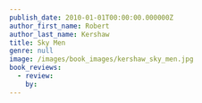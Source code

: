 ```yaml
---
publish_date: 2010-01-01T00:00:00.000000Z
author_first_name: Robert
author_last_name: Kershaw
title: Sky Men
genre: null
image: /images/book_images/kershaw_sky_men.jpg
book_reviews:
  - review: 
    by: 
---
```

